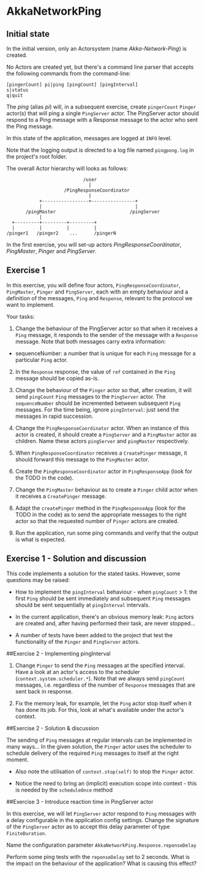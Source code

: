 # AkkaNetworkPing

## Initial state
In the initial version, only an Actorsystem (name *Akka-Network-Ping*) is created.

No Actors are created yet, but there's a command line parser that accepts the following commands from the command-line:

	[pingerCount] pi|ping [pingCount] [pingInterval]
	s|status
	q|quit

The *ping* (alias *pi*) will, in a subsequent exercise, create ```pingerCount``` ```Pinger``` actor(s) that will ping a single ```PingServer``` actor. The PingServer actor should respond to a Ping message with a Response message to the actor who sent the Ping message.

In this state of the application, messages are logged at ```INFO``` level.

Note that the logging output is directed to a log file named ```pingpong.log``` in the project's root folder.

The overall Actor hierarchy will looks as follows:


	                            /user
	                              |
	                     /PingResponseCoordinator
	                              |
	            +-----------------+----------------+
	            |                                  |
	       /pingMaster                           /pingServer
	            |
	  +---------+---------+---------+
	  |         |         |         |
	/pinger1   /pinger2    ...      /pingerN
	

In the first exercise, you will set-up actors *PingResponseCoordinator*, *PingMaster*, *Pinger* and *PingServer*.

## Exercise 1

In this exercise, you will define four actors, ```PingResponseCoordinator```, ```PingMaster```, ```Pinger``` and ```PingServer```, each with an empty behaviour and a definition of the messages, ```Ping``` and ```Response```, relevant to the protocol we want to implement.

Your tasks:

1. Change the behaviour of the PingServer actor so that when it receives a ```Ping``` message, it responds to the sender of the message with a ```Response``` message. Note that both messages carry extra information:
  - sequenceNumber: a number that is unique for each ```Ping``` message for a particular ```Ping``` actor.

2. In the ```Response``` response, the value of ```ref``` contained in the ```Ping``` message should be copied as-is.

3. Change the behaviour of the ```Pinger``` actor so that, after creation, it will send ```pingCount``` ```Ping``` messages to the ```PingServer``` actor. The ```sequenceNumber``` should be incremented between subsequent ```Ping``` messages. For the time being, ignore ```pingInterval```: just send the messages in rapid succession.

4. Change the ```PingResponseCoordinator``` actor. When an instance of this actor is created, it should create a ```PingServer``` and a ```PingMaster``` actor as children. Name these actors ```pingServer``` and ```pingMaster``` respectively.

5. When ```PingResponseCoordinator``` receives a ```CreatePinger``` message, it should forward this message to the ```PingMaster``` actor.

6. Create the ```PingResponseCoordinator``` actor in ```PingResponseApp```  (look for the TODO in the code).

7. Change the ```PingMaster``` behaviour as to create a ```Pinger``` child actor when it receives a ```CreatePinger``` message.

8. Adapt the ```createPinger``` method in the ```PingResponseApp``` (look for the TODO in the code) as to send the appropriate messages to the right actor so that the requested number of ```Pinger``` actors are created.

9. Run the application, run some ping commands and verify that the output is what is expected.

## Exercise 1 - Solution and discussion

This code implements a solution for the stated tasks. However, some questions may be raised:

- How to implement the ```pingInterval``` behaviour - when ```pingCount``` > 1: the first ```Ping``` should be sent immediately and subsequent ```Ping``` messages should be sent sequentially at ```pingInterval``` intervals.

- In the current application, there's an obvious memory leak: ```Ping``` actors are created and, after having performed their task, are never stopped...

- A number of tests have been added to the project that test the functionality of the ```Pinger``` and ```PingServer``` actors.

##Exercise 2 - Implementing pingInterval

1. Change ```Pinger``` to send the ```Ping``` messages at the specified interval. Have a look at an actor's access to the scheduler (```context.system.scheduler.*```). Note that we always send ```pingCount``` messages, i.e. regardless of the number of ```Response``` messages that are sent back in response.

2. Fix the memory leak, for example, let the ```Ping``` actor stop itself when it has done its job. For this, look at what's available under the actor's context.

##Exercise 2 - Solution & discussion

The sending of ```Ping``` messages at regular intervals can be implemented in many ways... In the given solution, the ```Pinger``` actor uses the scheduler to schedule delivery of the required ```Ping``` messages to itself at the right moment.

- Also note the utilisation of ```context.stop(self)``` to stop the ```Pinger``` actor.

- Notice the need to bring an (implicit) execution scope into context - this is needed by the ```scheduleOnce``` method

##Exercise 3 - Introduce reaction time in PingServer actor

In this exercise, we will let ```PingServer``` actor respond to ```Ping``` messages with a delay configurable in the application config settings. Change the signature of the ```PingServer``` actor as to accept this delay parameter of type ```FiniteDuration```.

Name the configuration parameter ```AkkaNetworkPing.Response.reponseDelay```

Perform some ping tests with the ```reponseDelay``` set to 2 seconds. What is the impact on the behaviour of the application? What is causing this effect?




